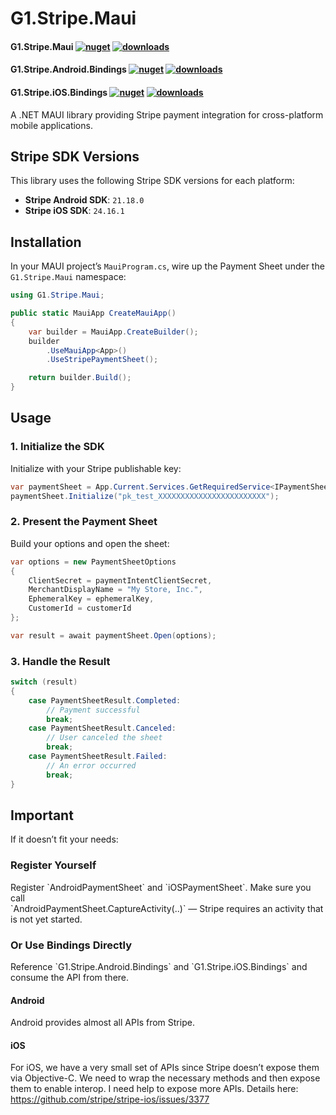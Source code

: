 # G1.Stripe.Maui

#### G1.Stripe.Maui [![nuget](https://img.shields.io/nuget/v/G1.Stripe.Maui?style=flat-square)](https://www.nuget.org/packages/G1.Stripe.Maui) [![downloads](https://img.shields.io/nuget/dt/G1.Stripe.Maui?style=flat-square)](https://www.nuget.org/packages/G1.Stripe.Maui)
#### G1.Stripe.Android.Bindings [![nuget](https://img.shields.io/nuget/v/G1.Stripe.Android.Bindings?style=flat-square)](https://www.nuget.org/packages/G1.Stripe.Android.Bindings) [![downloads](https://img.shields.io/nuget/dt/G1.Stripe.Android.Bindings?style=flat-square)](https://www.nuget.org/packages/G1.Stripe.Android.Bindings)
#### G1.Stripe.iOS.Bindings [![nuget](https://img.shields.io/nuget/v/G1.Stripe.iOS.Bindings?style=flat-square)](https://www.nuget.org/packages/G1.Stripe.iOS.Bindings) [![downloads](https://img.shields.io/nuget/dt/G1.Stripe.iOS.Bindings?style=flat-square)](https://www.nuget.org/packages/G1.Stripe.iOS.Bindings)

A .NET MAUI library providing Stripe payment integration for cross-platform mobile applications.

## Stripe SDK Versions

This library uses the following Stripe SDK versions for each platform:

- **Stripe Android SDK**: `21.18.0`  
- **Stripe iOS SDK**: `24.16.1`

## Installation

In your MAUI project’s `MauiProgram.cs`, wire up the Payment Sheet under the `G1.Stripe.Maui` namespace:

```csharp
using G1.Stripe.Maui;

public static MauiApp CreateMauiApp()
{
    var builder = MauiApp.CreateBuilder();
    builder
        .UseMauiApp<App>()
        .UseStripePaymentSheet();

    return builder.Build();
}
```

## Usage

### 1. Initialize the SDK

Initialize with your Stripe publishable key:

```csharp
var paymentSheet = App.Current.Services.GetRequiredService<IPaymentSheet>();
paymentSheet.Initialize("pk_test_XXXXXXXXXXXXXXXXXXXXXXXX");
```

### 2. Present the Payment Sheet

Build your options and open the sheet:

```csharp
var options = new PaymentSheetOptions
{
    ClientSecret = paymentIntentClientSecret,
    MerchantDisplayName = "My Store, Inc.",
    EphemeralKey = ephemeralKey,
    CustomerId = customerId
};

var result = await paymentSheet.Open(options);
```

### 3. Handle the Result

```csharp
switch (result)
{
    case PaymentSheetResult.Completed:
        // Payment successful
        break;
    case PaymentSheetResult.Canceled:
        // User canceled the sheet
        break;
    case PaymentSheetResult.Failed:
        // An error occurred
        break;
}
```

## Important

If it doesn’t fit your needs:

### Register Yourself

Register \`AndroidPaymentSheet\` and \`iOSPaymentSheet\`. Make sure you call  
\`AndroidPaymentSheet.CaptureActivity(..)\` — Stripe requires an activity that is not yet started.

### Or Use Bindings Directly

Reference \`G1.Stripe.Android.Bindings\` and \`G1.Stripe.iOS.Bindings\` and consume the API from there.

#### Android

Android provides almost all APIs from Stripe.

#### iOS

For iOS, we have a very small set of APIs since Stripe doesn’t expose them via Objective-C. We need to wrap the necessary methods and then expose them to enable interop. I need help to expose more APIs. Details here: https://github.com/stripe/stripe-ios/issues/3377
